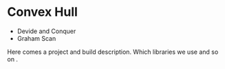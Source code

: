 # Convex Hull
- Devide and Conquer
- Graham Scan

Here comes a project and build description.
Which libraries we use and so on .